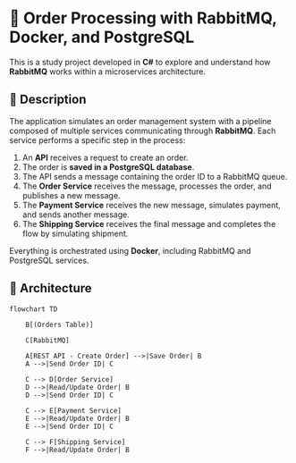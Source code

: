 # 🐇 Order Processing with RabbitMQ, Docker, and PostgreSQL

This is a study project developed in **C#** to explore and understand how **RabbitMQ** works within a microservices architecture.

## 🚀 Description

The application simulates an order management system with a pipeline composed of multiple services communicating through **RabbitMQ**. Each service performs a specific step in the process:

1. An **API** receives a request to create an order.
2. The order is **saved in a PostgreSQL database**.
3. The API sends a message containing the order ID to a RabbitMQ queue.
4. The **Order Service** receives the message, processes the order, and publishes a new message.
5. The **Payment Service** receives the new message, simulates payment, and sends another message.
6. The **Shipping Service** receives the final message and completes the flow by simulating shipment.

Everything is orchestrated using **Docker**, including RabbitMQ and PostgreSQL services.

## 🐳 Architecture

```mermaid
flowchart TD
    
    B[(Orders Table)]

    C[RabbitMQ]

    A[REST API - Create Order] -->|Save Order| B
    A -->|Send Order ID| C

    C --> D[Order Service]
    D -->|Read/Update Order| B
    D -->|Send Order ID| C

    C --> E[Payment Service]
    E -->|Read/Update Order| B
    E -->|Send Order ID| C

    C --> F[Shipping Service]
    F -->|Read/Update Order| B
